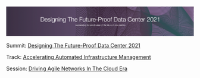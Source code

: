 ![BrightTALK Summit](./images/summit.png)

Summit: [Designing The Future-Proof Data Center 2021](https://www.brighttalk.com/summit/4864-designing-the-future-proof-data-center/)

Track: [Accelerating Automated Infrastructure Management](https://www.brighttalk.com/summit/4864-designing-the-future-proof-data-center/accelerating-automated-infrastructure-managementnew-track/)

Session: [Driving Agile Networks In The Cloud Era](https://www.brighttalk.com/webinar/driving-agile-networks-in-the-cloud-era/)